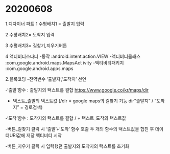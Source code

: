 # 20200608
1.디자이너 파트
1 수평배치1 = 출발지 입력

2 수평배치2=  도착지 입력

3 수평배치3= 길찾기,지우기버튼

4 액티비티스타터
-동작
:android.intent.action.VIEW
-액티비티클래스
:com.google.android.maps.MapsAct
ivity 
-액티비티패키지
:com.google.android.apps.maps

2.블록코딩
-전역변수 ‘출발지’,’도착지’ 선언

-‘출발’함수 : 출발지의 택스트를 결합
https://www.google.co/kr/maps/dir
+ 택스트_출발의 택스트값
(/dir = google maps의 길찾기 기능
 dir”출발지” / “도착지” = 경로검색)

-‘도착’함수 : 도착지의 택스트를 결합
/ + 택스트_도착의 택스트값

-버튼_길찾기 클릭 시
‘출발’+’도착’ 함수 호출
두 개의 함수의 택스트값을 합친 후
데이터URI값에 저장
액티비티 시작

-버튼_지우기  클릭 시
입력했던 출발지와 도착지의 택스트를
초기화

